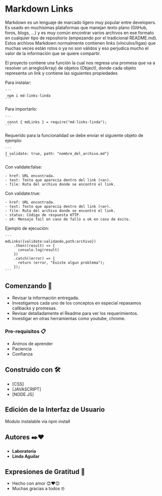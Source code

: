 # Markdown Links

Markdown es un lenguaje de marcado ligero muy popular entre developers. Es usado en muchísimas plataformas que manejan texto plano (GitHub, foros, blogs, ...) y es muy común encontrar varios archivos en ese formato en cualquier tipo de repositorio (empezando por el tradicional README.md).
Estos archivos Markdown normalmente contienen links (vínculos/ligas) que muchas veces están rotos o ya no son válidos y eso perjudica mucho el valor de la información que se quiere compartir.

El proyecto contiene una función la cual nos regresa una promesa que va a resolver un arreglo(Array) de objetos (Object), donde cada objeto representa un link y contiene las siguientes propiedades

Para instalar:

    ```
     npm i md-links-linda
    ```
    
Para importarlo:

    ```
     const { mdLinks } = require("md-links-linda");
    ```
    
Requerido para la funcionalidad se debe enviar el siguiente objeto de ejemplo:

    ```
    { validate: true, path: "nombre_del_archivo.md"}
    ```
    
Con validate:false:

    - href: URL encontrada.
    - text: Texto que aparecía dentro del link (<a>).
    - file: Ruta del archivo donde se encontró el link.

Con validate:true:

    - href: URL encontrada.
    - text: Texto que aparecía dentro del link (<a>).
    - file: Ruta del archivo donde se encontró el link.
    - status: Código de respuesta HTTP.
    - ok: Mensaje fail en caso de fallo u ok en caso de éxito.

Ejemplo de ejecución:

    ```
    mdLinks({validate:validando,path:archivo})
        .then((result) => {
          console.log(result)
        })
        .catch((error) => {
          return (error, "Existe algun problema");
        });
    ```
    
## Comenzando 🚀

* Revisar la información entregada.
* Investigamos cada uno de los conceptos en especial repasamos callbacks y promesas.
* Revisar detalladamente el Readme para ver los requerimientos.
* Investigar en otras herramientas como youtube, chrome.

### Pre-requisitos 📋

* Ánimos de aprender
* Paciencia
* Confianza

## Construido con 🛠️

* [CSS]
* [JAVASCRIPT]
* [NODE.JS]

## Edición de la Interfaz de Usuario

Modulo instalable vía npm install 

## Autores ✒️❤️

* **Laboratoria**
* **Linda Aguilar**

## Expresiones de Gratitud 🎁

* Hecho con amor 😊❤️😊
* Muchas gracias a todos 🤓

